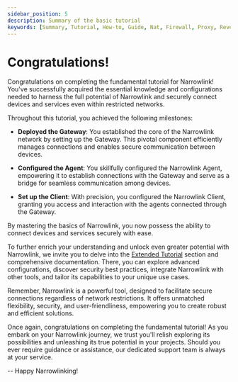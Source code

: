 ```yaml
---
sidebar_position: 5
description: Summary of the basic tutorial
keywords: [Summary, Tutorial, How-to, Guide, Nat, Firewall, Proxy, Reverse Proxy, Tunnel, Zero-trust, Remote-access, Remote-work, Remote-connection]
---
```


# Congratulations!

Congratulations on completing the fundamental tutorial for Narrowlink! You've successfully acquired the essential knowledge and configurations needed to harness the full potential of Narrowlink and securely connect devices and services even within restricted networks.

Throughout this tutorial, you achieved the following milestones:

- **Deployed the Gateway**: You established the core of the Narrowlink network by setting up the Gateway. This pivotal component efficiently manages connections and enables secure communication between devices.

- **Configured the Agent**: You skillfully configured the Narrowlink Agent, empowering it to establish connections with the Gateway and serve as a bridge for seamless communication among devices.

- **Set up the Client**: With precision, you configured the Narrowlink Client, granting you access and interaction with the agents connected through the Gateway.

By mastering the basics of Narrowlink, you now possess the ability to connect devices and services securely with ease.

To further enrich your understanding and unlock even greater potential with Narrowlink, we invite you to delve into the [Extended Tutorial](/docs/category/extended-tutorial) section and comprehensive documentation. There, you can explore advanced configurations, discover security best practices, integrate Narrowlink with other tools, and tailor its capabilities to your unique use cases.

Remember, Narrowlink is a powerful tool, designed to facilitate secure connections regardless of network restrictions. It offers unmatched flexibility, security, and user-friendliness, empowering you to create robust and efficient solutions.

Once again, congratulations on completing the fundamental tutorial! As you embark on your Narrowlink journey, we trust you'll relish exploring its possibilities and unleashing its true potential in your projects. Should you ever require guidance or assistance, our dedicated support team is always at your service.

-- Happy Narrowlinking!